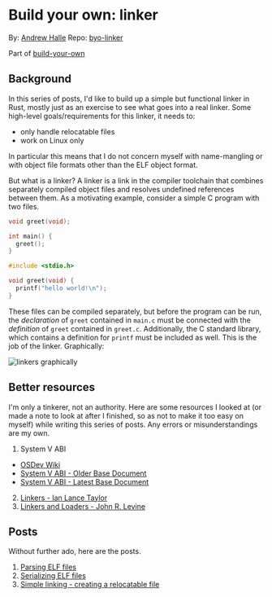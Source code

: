 # Build your own: linker

By: [Andrew Halle](https://github.com/andrewhalle)
Repo: [byo-linker](https://github.com/andrewhalle/byo-linker)

Part of [build-your-own](https://github.com/andrewhalle/build-your-own)

## Background

In this series of posts, I'd like to build up a simple but functional linker in
Rust, mostly just as an exercise to see what goes into a real linker. Some
high-level goals/requirements for this linker, it needs to:

  * only handle relocatable files
  * work on Linux only

In particular this means that I do not concern myself with name-mangling or
with object file formats other than the ELF object format.

But what is a linker? A linker is a link in the compiler toolchain that
combines separately compiled object files and resolves undefined references
between them. As a motivating example, consider a simple C program with two files.

```main.c
void greet(void);

int main() {
  greet();
}
```
```greet.c
#include <stdio.h>

void greet(void) {
  printf("hello world!\n");
}
```

These files can be compiled separately, but before the program can be run, the
_declaration_ of `greet` contained in `main.c` must be connected with the
_definition_ of `greet` contained in `greet.c`. Additionally, the C standard
library, which contains a definition for `printf` must be included as well.
This is the job of the linker. Graphically:

![linkers graphically](http://placekitten.com/200/300 "the linking process")

## Better resources

I'm only a tinkerer, not an authority. Here are some resources I looked at (or
made a note to look at after I finished, so as not to make it too easy on
myself) while writing this series of posts. Any errors or misunderstandings are
my own.

1. System V ABI
  * [OSDev Wiki](https://wiki.osdev.org/System_V_ABI)
  * [System V ABI - Older Base Document](http://www.sco.com/developers/devspecs/gabi41.pdf)
  * [System V ABI - Latest Base Document](http://www.sco.com/developers/gabi/latest/contents.html)
2. [Linkers - Ian Lance Taylor](https://www.airs.com/blog/archives/38)
3. [Linkers and Loaders - John R. Levine](https://www.goodreads.com/book/show/1103509.Linkers_and_Loaders)

## Posts

Without further ado, here are the posts.

1. [Parsing ELF files](https://andrewhalle.github.io/build-your-own/linker/1)
2. [Serializing ELF files](https://andrewhalle.github.io/build-your-own/linker/2)
3. [Simple linking - creating a relocatable file](https://andrewhalle.github.io/build-your-own/linker/3)
